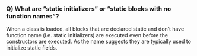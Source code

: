 ### Q) What are “static initializers” or “static blocks with no function names”?
When a class is loaded, all blocks that are declared static and don’t have function name (i.e. static initializers) are executed even before the
constructors are executed. As the name suggests they are typically used to initialize static fields.
